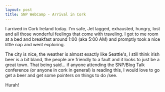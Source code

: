 ```yaml
---
layout: post
title: SNP WebCamp - Arrival in Cork
---
```


I arrived in Cork Ireland today. I'm safe, Jet lagged, exhausted, hungry, lost and all those wonderful feelings that come with traveling. I got to me room at a bed and breakfast around 1:00 (aka 5:00 AM) and promptly took a nice little nap and went exploring.

The city is nice, the weather is almost exactly like Seattle's, I still think irish beer is a bit bland, the people are friendly to a fault and it looks to just be a great town. That being said... if anyone attending the SNP/Blog Talk conference (or anyone in cork in general) is reading this, I would love to go get a beer and get some pointers on things to do /see.

Hurah!
